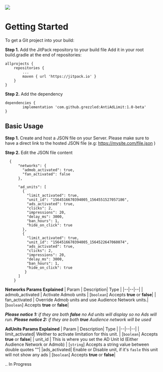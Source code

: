 [![](https://jitpack.io/v/grezzled/AntiAdLimit.svg)](https://jitpack.io/#grezzled/AntiAdLimit)
# Getting Started
To get a Git project into your build:

**Step 1.** Add the JitPack repository to your build file
Add it in your root build.gradle at the end of repositories:

    
	allprojects {
		repositories {
			...
			maven { url 'https://jitpack.io' }
		}
	}
**Step 2.** Add the dependency

    dependencies {
	        implementation 'com.github.grezzled:AntiAdLimit:1.0-beta'
	}

## Basic Usage
**Step 1.** Create and host a JSON file on your Server.
Please make sure to have a direct link to the hosted JSON file (e.g: https://mysite.com/file.json ) 

**Step 2.** Edit the JSON file content

      {
          "networks": {  
            "admob_activated": true,  
            "fan_activated": false  
          },  
          
          "ad_units": [  
            {  
              "limit_activated": true,  
              "unit_id": "1564516670394005_1564551527057186",  
              "ads_activated": true,  
              "clicks": 2,  
              "impressions": 20,  
              "delay_ms": 3000,  
              "ban_hours": 1,  
              "hide_on_click": true  
            },  
            {  
              "limit_activated": true,  
              "unit_id": "1564516670394005_1564522647060074",  
              "ads_activated": true,  
              "clicks": 2,  
              "impressions": 20,  
              "delay_ms": 3000,  
              "ban_hours": 1,  
              "hide_on_click": true  
             }
          ]  
        }
        
**Networks Params Explained**
| Param |  Description| Type | 
|--|--|--|
| admob_activated | Activate Admob units |  [`boolean`] Accepts **true** or **false**|
| fan_activated | Override Admob units and use Audience Network units.| [`boolean`] Accepts **true** or **false**|

***Please notice  1:*** *if they are both **false** no Ad units will display so no Ads will run.*
***Please notice  2:*** *if they are both **true** Audience network will be used*

**AdUnits Params Explained**
| Param |  Description| Type | 
|--|--|--|
| limit_activated| Weither to activate limitation for this unit. | [`boolean`] Accepts **true** or **false**|
| unit_id | This is where you set the AD Unit Id (Either Audience Network or Admob) | [`string`] Accepts a string value between double quotes ""| 
|ads_activated| Enable or Disable unit, if it's `fasle` this unit will not show any ads  | [`boolean`] Accepts **true** or **false**|

.. In Progress




